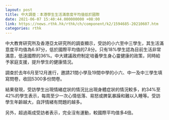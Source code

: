 ```yaml
---
layout: post
title: 中大調查：本港學生生活滿意度平均值低於國際
date: 2021-06-07 15:40:44.000000000 +08:00
link: https://news.rthk.hk/rthk/ch/component/k2/1594685-20210607.htm
categories: rthk
---
```


中大教育研究所及香港亞太研究所的調查顯示，受訪的小六至中三學生，其生活滿意度平均值為6.97分，低於國際平均值的7.8分。只有18%學生認為目前生活非常滿意，低遠國際的36%。中大建議政府制定培養學生身心靈健康的政策，同時給予家庭支援，提升學生的健康情況。

調查於去年6月至12月進行，邀請21間小學及19間中學的小六、中一及中三學生填寫問卷，收回5300多份問卷。

結果發現，受訪學生出現情緒症狀的情況比出現身體症狀的情況較多，約34%至42%的學生表示，每周至少一次心情低落、易怒或脾氣暴躁和難以入睡等。受訪學生年齡越大，自評情緒有問題的越多。

另外，超過兩成受訪者表示，完全沒有運動，較國際平均值多4倍。
